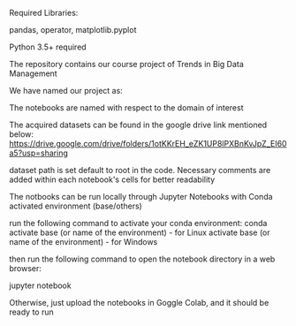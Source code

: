 Required Libraries:

pandas, operator, matplotlib.pyplot

Python 3.5+ required

The repository contains our course project of Trends in Big Data Management

We have named our project as: 

The notebooks are named with respect to the domain of interest

The acquired datasets can be found in the google drive link mentioned below: 
https://drive.google.com/drive/folders/1otKKrEH_eZK1UP8lPXBnKvJpZ_EI60a5?usp=sharing

dataset path is set default to root in the code. Necessary comments are added within each notebook's cells for better readability

The notbooks can be run locally through Jupyter Notebooks with Conda activated environment (base/others)

run the following command to activate your conda environment:
conda activate base (or name of the environment) - for Linux
activate base (or name of the environment) - for Windows

then run the following command to open the notebook directory in a web browser:

jupyter notebook

Otherwise, just upload the notebooks in Goggle Colab, and it should be ready to run


